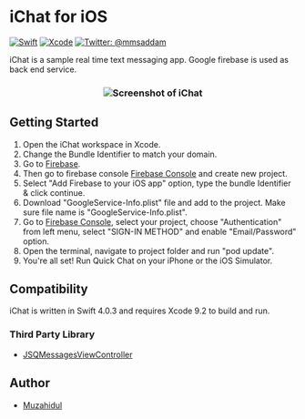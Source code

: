 # iChat for iOS
 	
[![Swift](https://img.shields.io/badge/Swift-4.0.3-yellowgreen.svg)](https://swift.org/)
[![Xcode](https://img.shields.io/badge/Xcode-9.2-brightgreen.svg)](https://developer.apple.com/)
[![Twitter: @mmsaddam](https://img.shields.io/twitter/follow/espadrine.svg?style=social&logo=twitter&label=Follow)](https://twitter.com/saddm_ruet)

iChat is a sample real time text messaging app. Google firebase is used as back end service.

<h3 align="center">
<img src="screenshot.gif" alt="Screenshot of iChat" />
</h3>

## Getting Started

1. Open the iChat workspace in Xcode.
2. Change the Bundle Identifier to match your domain.
3. Go to [Firebase](https://firebase.google.com).
4. Then go to firebase console [Firebase Console](https://console.firebase.google.com) and create new project.
4. Select "Add Firebase to your iOS app" option, type the bundle Identifier & click continue.
5. Download "GoogleService-Info.plist" file and add to the project. Make sure file name is "GoogleService-Info.plist".
6. Go to [Firebase Console](https://console.firebase.google.com), select your project, choose "Authentication" from left menu, select "SIGN-IN METHOD" and enable "Email/Password" option.
7. Open the terminal, navigate to project folder and run "pod update". 
8. You're all set! Run Quick Chat on your iPhone or the iOS Simulator.

## Compatibility

 iChat is written in Swift 4.0.3 and requires Xcode 9.2 to build and run.

### Third Party Library
* [JSQMessagesViewController](https://github.com/jessesquires/JSQMessagesViewController)

## Author

* [Muzahidul](https://twitter.com/saddm_ruet)

 
 
